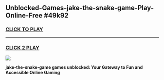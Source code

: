 
## Unblocked-Games-jake-the-snake-game-Play-Online-Free #49k92
<h3>
<a href="https://us.freeplayer.one?title=jake-the-snake-game&ref=10M">CLICK TO PLAY</a></h3>
<hr>

<h3>
<a href="https://us.freeplayer.one?title=jake-the-snake-game&ref=10M">CLICK 2 PLAY</a>
  
</h3>

<a href="https://us.freeplayer.one?title=jake-the-snake-game&ref=10M"><img src="https://clearcache.store/games.png"></a>


**jake-the-snake-game games unblocked: Your Gateway to Fun and Accessible Online Gaming**

